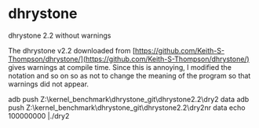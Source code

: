 # dhrystone
dhrystone 2.2 without warnings

The dhrystone v2.2 downloaded from [https://github.com/Keith-S-Thompson/dhrystone/](https://github.com/Keith-S-Thompson/dhrystone/) gives warnings at compile time.
Since this is annoying, I modified the notation and so on so as not to change the meaning of the program so that warnings did not appear.


adb push Z:\kernel_benchmark\dhrystone_git\dhrystone2.2\dry2 data 
adb push Z:\kernel_benchmark\dhrystone_git\dhrystone2.2\dry2nr data 
echo 100000000 |./dry2
